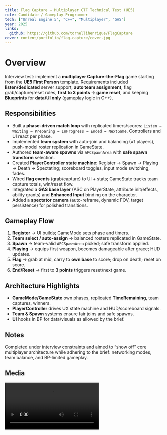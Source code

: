```yaml
---
title: Flag Capture — Multiplayer CTF Technical Test (UE5)
role: Candidate / Gameplay Programmer
tech: ["Unreal Engine 5", "C++", "Multiplayer", "GAS"]
year: 2025
links:
  github: https://github.com/tornellihenrique/FlagCapture
cover: content/portfolio/flag-capture/cover.jpg
---
```


# Overview
Interview test: implement a **multiplayer Capture-the-Flag** game starting from the **UE5 First Person** template. Requirements included **listen/dedicated** server support, **auto team assignment**, flag grab/capture/reset rules, **first to 3 points → game reset**, and keeping **Blueprints** for **data/UI only** (gameplay logic in C++). 

## Responsibilities
- Built a **phase-driven match loop** with replicated timers/scores: `Listen → Waiting → Preparing → InProgress → Ended → NextGame`. Controllers and UI react per phase. 
- Implemented **team system** with auto-join and balancing (±1 players), push-model roster replication in GameState. 
- Authored **team-aware spawns** via `AFCSpawnArea` with **safe spawn transform** selection. 
- Created **PlayerController state machine**: Register → Spawn → Playing → Death → Spectating; scoreboard toggles, input mode switching, fades. 
- Wired **flag events** (grab/capture) to UI + stats; GameState tracks team capture totals, win/reset flow. 
- Integrated a **GAS base layer** (ASC on PlayerState, attribute init/effects, ability grants) and **Enhanced Input** binding on the character. 
- Added a **spectator camera** (auto-reframe, dynamic FOV, target persistence) for polished transitions. 

## Gameplay Flow
1. **Register** → UI builds; GameMode sets phase and timers.  
2. **Team select / auto-assign** → balanced rosters replicated in GameState.  
3. **Spawn** → team-valid `AFCSpawnArea` picked; safe transform applied.  
4. **Playing** → equips first weapon, becomes damageable after grace; HUD updates.  
5. **Flag** → grab at mid, carry to **own base** to score; drop on death; reset on score.  
6. **End/Reset** → first to **3 points** triggers reset/next game. 

## Architecture Highlights
- **GameMode/GameState** own phases, replicated **TimeRemaining**, team captures, winners.  
- **PlayerController** drives UX state machine and HUD/scoreboard signals.  
- **Team & Spawn** systems ensure fair joins and safe spawns.  
- **UI** hooks in BP for data/visuals as allowed by the brief. 

## Notes
Completed under interview constraints and aimed to “show off” core multiplayer architecture while adhering to the brief: networking modes, team balance, and BP-limited gameplay. 

## Media
<video controls preload="metadata">
  <source src="content/portfolio/flag-capture/video.mp4" type="video/mp4" />
</video>